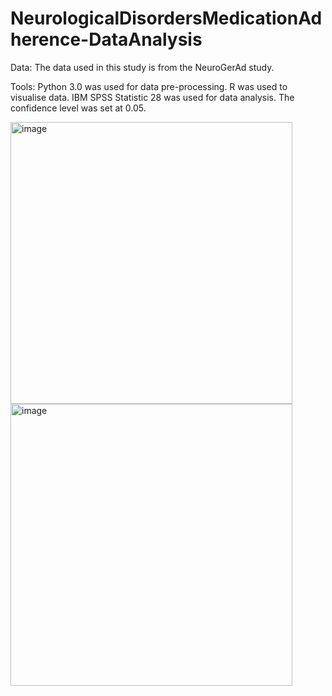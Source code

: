 # NeurologicalDisordersMedicationAdherence-DataAnalysis

Data:  The data used in this study is from the NeuroGerAd study.  
  
Tools: Python 3.0 was used for data pre-processing. R was used to visualise data. IBM SPSS Statistic 28 was used for data analysis. The confidence level was set at 0.05.
  
 <img width="451" alt="image" src="https://github.com/nighttttrain/NeurologicalDisordersMedicationAdherence-DataAnalysis/assets/127153246/7709a911-7852-4b7a-95ce-719f731fc8b9">  

<img width="451" alt="image" src="https://github.com/nighttttrain/NeurologicalDisordersMedicationAdherence-DataAnalysis/assets/127153246/91b9767e-81e1-4a00-ab9d-8c2bf8f3b020">

